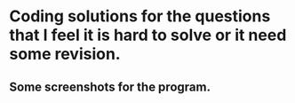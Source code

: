 # Coding solutions for the questions that I feel it is hard to solve or it need some revision.
 
## Some screenshots for the program.
